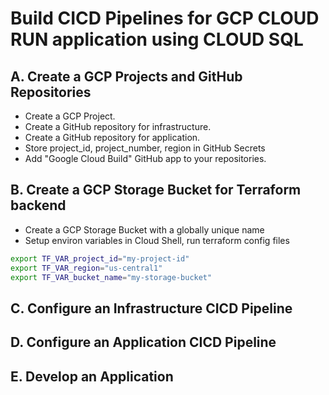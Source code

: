 # Build CICD Pipelines for GCP CLOUD RUN application using CLOUD SQL

## A. Create a GCP Projects and GitHub Repositories

- Create a GCP Project.
- Create a GitHub repository for infrastructure.
- Create a GitHub repository for application.
- Store project_id, project_number, region in GitHub Secrets
- Add "Google Cloud Build" GitHub app to your repositories.  

## B. Create a GCP Storage Bucket for Terraform backend

- Create a GCP Storage Bucket with a globally unique name
- Setup environ variables in Cloud Shell, run terraform config files
 
```bash
export TF_VAR_project_id="my-project-id"
export TF_VAR_region="us-central1"
export TF_VAR_bucket_name="my-storage-bucket"

```

## C. Configure an Infrastructure CICD Pipeline 

## D. Configure an Application CICD Pipeline

## E. Develop an Application

